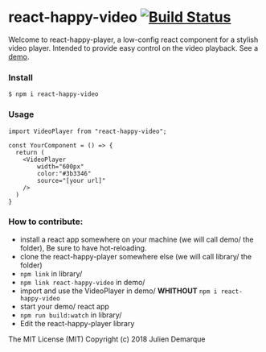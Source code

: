 # react-happy-video [![Build Status](https://travis-ci.org/travis-ci/travis-web.svg?branch=master)](https://travis-ci.org/travis-ci/travis-web)

Welcome to react-happy-player, a low-config react component for a stylish video player. Intended to provide easy control on the video playback.
See a [demo][1].

### Install

```
$ npm i react-happy-video
```

### Usage

```
import VideoPlayer from "react-happy-video";
```

```
const YourComponent = () => {
  return (
    <VideoPlayer
        width="600px"
        color:"#3b3346"
        source="[your url]"
    />
  )
}
```

### How to contribute:

- install a react app somewhere on your machine (we will call demo/ the folder), Be sure to have hot-reloading.
- clone the react-happy-player somewhere else (we will call library/ the folder)
- `npm link` in library/
- `npm link react-happy-video` in demo/
- import and use the VideoPlayer in demo/ **WHITHOUT** `npm i react-happy-video`
- start your demo/ react app
- `npm run build:watch` in library/
- Edit the react-happy-player library

The MIT License (MIT) Copyright (c) 2018 Julien Demarque

[1]: https://distracted-shaw-6cfb30.netlify.com/

